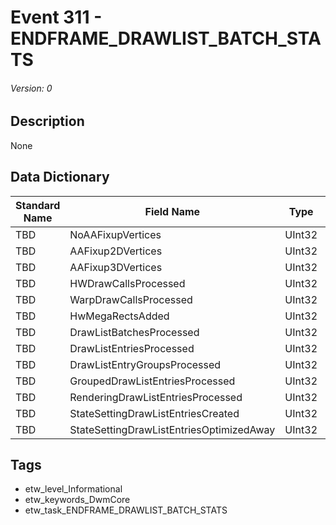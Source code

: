 # Event 311 - ENDFRAME_DRAWLIST_BATCH_STATS
###### Version: 0

## Description
None

## Data Dictionary
|Standard Name|Field Name|Type|Description|Sample Value|
|---|---|---|---|---|
|TBD|NoAAFixupVertices|UInt32|None|`None`|
|TBD|AAFixup2DVertices|UInt32|None|`None`|
|TBD|AAFixup3DVertices|UInt32|None|`None`|
|TBD|HWDrawCallsProcessed|UInt32|None|`None`|
|TBD|WarpDrawCallsProcessed|UInt32|None|`None`|
|TBD|HwMegaRectsAdded|UInt32|None|`None`|
|TBD|DrawListBatchesProcessed|UInt32|None|`None`|
|TBD|DrawListEntriesProcessed|UInt32|None|`None`|
|TBD|DrawListEntryGroupsProcessed|UInt32|None|`None`|
|TBD|GroupedDrawListEntriesProcessed|UInt32|None|`None`|
|TBD|RenderingDrawListEntriesProcessed|UInt32|None|`None`|
|TBD|StateSettingDrawListEntriesCreated|UInt32|None|`None`|
|TBD|StateSettingDrawListEntriesOptimizedAway|UInt32|None|`None`|

## Tags
* etw_level_Informational
* etw_keywords_DwmCore
* etw_task_ENDFRAME_DRAWLIST_BATCH_STATS